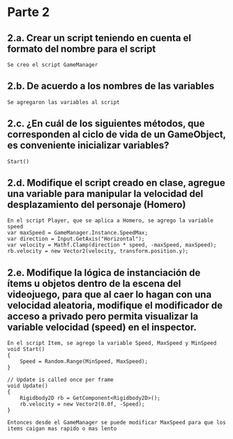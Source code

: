 # Parte 2

## 2.a. Crear un script teniendo en cuenta el formato del nombre para el script

    Se creo el script GameManager

## 2.b. De acuerdo a los nombres de las variables

    Se agregaron las variables al script

## 2.c. ¿En cuál de los siguientes métodos, que corresponden al ciclo de vida de un GameObject, es conveniente inicializar variables?

    Start()

## 2.d. Modifique el script creado en clase, agregue una variable para manipular la velocidad del desplazamiento del personaje (Homero)

    En el script Player, que se aplica a Homero, se agrego la variable speed
    var maxSpeed = GameManager.Instance.SpeedMax;
    var direction = Input.GetAxis("Horizontal");
    var velocity = Mathf.Clamp(direction * speed, -maxSpeed, maxSpeed);
    rb.velocity = new Vector2(velocity, transform.position.y);

## 2.e. Modifique la lógica de instanciación de ítems u objetos dentro de la escena del videojuego, para que al caer lo hagan con una velocidad aleatoria, modifique el modificador de acceso a privado pero permita visualizar la variable velocidad (speed) en el inspector.

    En el script Item, se agrego la variable Speed, MaxSpeed y MinSpeed
    void Start()
    {
        Speed = Random.Range(MinSpeed, MaxSpeed);
    }

    // Update is called once per frame
    void Update()
    {
        Rigidbody2D rb = GetComponent<Rigidbody2D>();
        rb.velocity = new Vector2(0.0f, -Speed);
    }

    Entonces desde el GameManager se puede modificar MaxSpeed para que los items caigan mas rapido o mas lento
